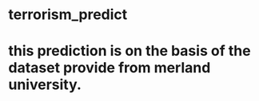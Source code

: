 # terrorism_predict

# this prediction is on the basis of the dataset provide from merland university. 